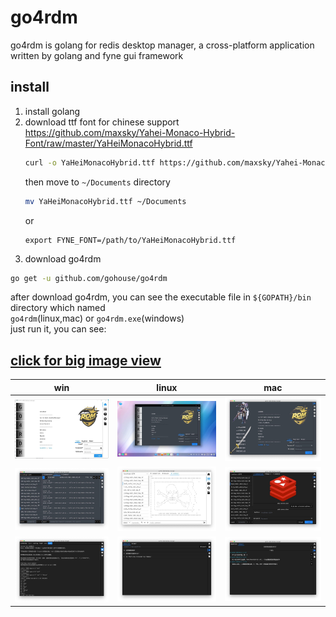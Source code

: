 # go4rdm
go4rdm is golang for redis desktop manager, a cross-platform application written by golang and fyne gui framework

## install
1. install golang  
2. download ttf font for chinese support  
    https://github.com/maxsky/Yahei-Monaco-Hybrid-Font/raw/master/YaHeiMonacoHybrid.ttf
    ```sh
    curl -o YaHeiMonacoHybrid.ttf https://github.com/maxsky/Yahei-Monaco-Hybrid-Font/raw/master/YaHeiMonacoHybrid.ttf  
    ```
    then move to `~/Documents` directory  
    ```sh
    mv YaHeiMonacoHybrid.ttf ~/Documents
    ```
    or
    ```shell script
    export FYNE_FONT=/path/to/YaHeiMonacoHybrid.ttf  
    ```
3. download go4rdm  
```sh
go get -u github.com/gohouse/go4rdm
```

after download go4rdm, you can see the executable file in `${GOPATH}/bin` directory which named  
`go4rdm`(linux,mac) or `go4rdm.exe`(windows)  
just run it, you can see:  

## [click for big image view](./assets/readme.md)  

win | linux | mac  
---|---|---  
![](assets/1.jpg) | ![](assets/2.jpg) | ![](assets/3.jpg)  
![](assets/4.jpg) | ![](assets/5.jpg) | ![](assets/6.jpg)  
![](assets/7.jpg) | ![](assets/8.jpg) | ![](assets/9.jpg)  
